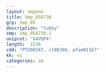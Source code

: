 ```yaml
---
layout: smgene
title: Smp_058730
grp: Smp_05
description: "tubby"
smp: Smp_058730.1
uniprot: "G4VQP4"
length:  1536
cdd: "PTZ00267, cl08308, pfam01167"
kk: ns
categories: sm
---
```

